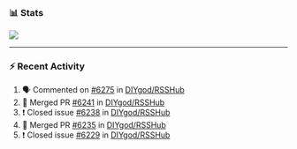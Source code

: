 ### :bar_chart: Stats

<a href="#">
  <img align="center" src="https://github-readme-stats.vercel.app/api?username=henryqw&count_private=true&show_icons=true" />
</a>
<!-- <a href="#">
  <img align="center" src="https://github-readme-stats-git-master.henryqw.vercel.app/api/top-langs/?username=HenryQW&layout=compact" />
</a> -->

---

### :zap: Recent Activity

<!--START_SECTION:activity-->

1. 🗣 Commented on [#6275](https://github.com/DIYgod/RSSHub/issues/6275) in [DIYgod/RSSHub](https://github.com/DIYgod/RSSHub)
2. 🎉 Merged PR [#6241](https://github.com/DIYgod/RSSHub/pull/6241) in [DIYgod/RSSHub](https://github.com/DIYgod/RSSHub)
3. ❗️ Closed issue [#6238](https://github.com/DIYgod/RSSHub/issues/6238) in [DIYgod/RSSHub](https://github.com/DIYgod/RSSHub)
4. 🎉 Merged PR [#6235](https://github.com/DIYgod/RSSHub/pull/6235) in [DIYgod/RSSHub](https://github.com/DIYgod/RSSHub)
5. ❗️ Closed issue [#6229](https://github.com/DIYgod/RSSHub/issues/6229) in [DIYgod/RSSHub](https://github.com/DIYgod/RSSHub)
<!--END_SECTION:activity-->
